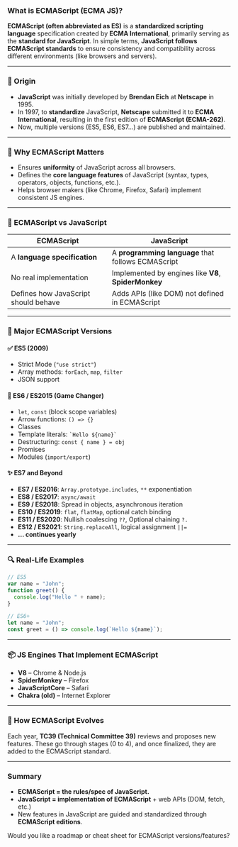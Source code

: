 ### What is ECMAScript (ECMA JS)?

**ECMAScript (often abbreviated as ES)** is a **standardized scripting language** specification created by **ECMA International**, primarily serving as the **standard for JavaScript**. In simple terms, **JavaScript follows ECMAScript standards** to ensure consistency and compatibility across different environments (like browsers and servers).

---

### 📜 Origin

* **JavaScript** was initially developed by **Brendan Eich** at **Netscape** in 1995.
* In 1997, to **standardize** JavaScript, **Netscape** submitted it to **ECMA International**, resulting in the first edition of **ECMAScript (ECMA-262)**.
* Now, multiple versions (ES5, ES6, ES7...) are published and maintained.

---

### 🔧 Why ECMAScript Matters

* Ensures **uniformity** of JavaScript across all browsers.
* Defines the **core language features** of JavaScript (syntax, types, operators, objects, functions, etc.).
* Helps browser makers (like Chrome, Firefox, Safari) implement consistent JS engines.

---

### 🧠 ECMAScript vs JavaScript

| ECMAScript                           | JavaScript                                           |
| ------------------------------------ | ---------------------------------------------------- |
| A **language specification**         | A **programming language** that follows ECMAScript   |
| No real implementation               | Implemented by engines like **V8**, **SpiderMonkey** |
| Defines how JavaScript should behave | Adds APIs (like DOM) not defined in ECMAScript       |

---

### 🔄 Major ECMAScript Versions

#### ✅ ES5 (2009)

* Strict Mode (`"use strict"`)
* Array methods: `forEach`, `map`, `filter`
* JSON support

#### 🚀 ES6 / ES2015 (Game Changer)

* `let`, `const` (block scope variables)
* Arrow functions: `() => {}`
* Classes
* Template literals: `` `Hello ${name}` ``
* Destructuring: `const { name } = obj`
* Promises
* Modules (`import/export`)

#### ✨ ES7 and Beyond

* **ES7 / ES2016**: `Array.prototype.includes`, `**` exponentiation
* **ES8 / ES2017**: `async/await`
* **ES9 / ES2018**: Spread in objects, asynchronous iteration
* **ES10 / ES2019**: `flat`, `flatMap`, optional catch binding
* **ES11 / ES2020**: Nullish coalescing `??`, Optional chaining `?.`
* **ES12 / ES2021**: `String.replaceAll`, logical assignment `||=`
* **... continues yearly**

---

### 🔍 Real-Life Examples

```js
// ES5
var name = "John";
function greet() {
  console.log("Hello " + name);
}

// ES6+
let name = "John";
const greet = () => console.log(`Hello ${name}`);
```

---

### 📦 JS Engines That Implement ECMAScript

* **V8** – Chrome & Node.js
* **SpiderMonkey** – Firefox
* **JavaScriptCore** – Safari
* **Chakra (old)** – Internet Explorer

---

### 🧪 How ECMAScript Evolves

Each year, **TC39 (Technical Committee 39)** reviews and proposes new features. These go through stages (0 to 4), and once finalized, they are added to the ECMAScript standard.

---

### Summary

* **ECMAScript = the rules/spec of JavaScript.**
* **JavaScript = implementation of ECMAScript** + web APIs (DOM, fetch, etc.)
* New features in JavaScript are guided and standardized through **ECMAScript editions**.

Would you like a roadmap or cheat sheet for ECMAScript versions/features?
